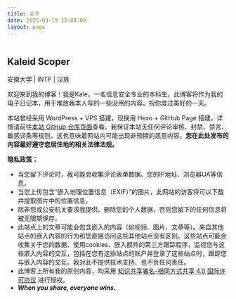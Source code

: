 ```yaml
---
title: 关于
date: 2025-03-19 12:00:00
layout: page
---
```


<link rel="stylesheet" href="/about/glass-card.css">

<div class="glass-card" data-bg style="--bg-image: url('/images/about-background.jpg')">
  <a href="/" class="avatar-link">
    <img src="/images/kaleidscoper.jpg" alt="" class="profile-avatar">
  </a>
  <div class="profile-info">
    <h2 class="profile-name">Kaleid Scoper</h2>
    <p class="profile-title">安徽大学 | INTP | 汉族</p>
    <p class="profile-desc">
      欢迎来到我的博客！我是Kale，一名信息安全专业的本科生。此博客将作为我的电子日记本，用于堆放我本人写的一些没用的内容。祝你度过美好的一天。
    </p>
  </div>
</div>

本站曾经采用 WordPress + VPS 搭建，现换用 Hexo + GitHub Page 搭建，详情请前往[本站 GitHub 仓库页面](https://github.com/KaleidScoper/kaleidscoper.github.io)查看。我保证本站无任何评论审核、封禁、禁言、敏感词条等规则，这也意味着网站内可能出现非预期的恶意内容。<b>您在此处发布的内容最好遵守您居住地的相关法律法规。</b>

**隐私政策：**

- 当您留下评论时，我可能会收集评论表单数据、您的IP地址、浏览器UA等信息。
- 当您上传包含“嵌入地理位置信息（EXIF）”的图片，此网站的访客将可以下载并提取图片中的位置信息。
- 除非您或公安机关要求我提供、删除您的个人数据，否则您留下的任何信息将被无限期保存。
- 此站点上的文章可能会包含嵌入的内容（如视频、图片、文章等）。来自其他站点的嵌入内容的行为和您直接访问这些其他站点没有区别。这些站点可能会收集关于您的数据、使用cookies、嵌入额外的第三方跟踪程序，监视您与这些嵌入内容的交互，包括在您有这些站点的账户并登录了这些站点时，跟踪您与嵌入内容的交互。我对此不提供技术支持、也不负任何责任。
- 此博客上所有我的原创内容，均采用 [知识共享署名-相同方式共享 4.0 国际许可协议](https://creativecommons.org/licenses/by-sa/4.0/deed.zh) 进行授权。
- <b>*When you share, everyone wins.*</b>

<!--我说实话，这些tag还不如打在文章上——你写出文章比给自己打一堆标签要好得多
**查成分：**
  - 欧陆风云
  - 电锯人
  - 波兰球
  - 冷媒 Airsoft
  - 乐高
  - 倭刀
  - 汝瓷
  - 汉服
  - 左翼民粹主义
  - 历史情景主义
  - 海盗党
  - IQ 138（经 [Mensa Norway](https://test.mensa.no/) 测试）
-->